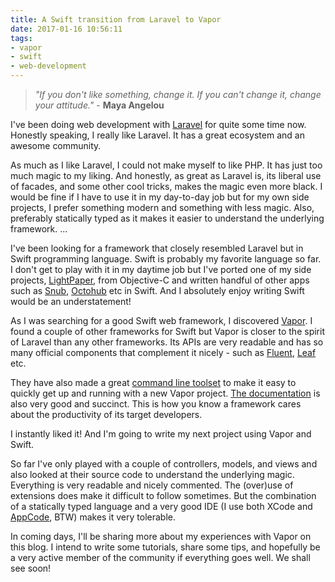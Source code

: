 ```yaml
---
title: A Swift transition from Laravel to Vapor
date: 2017-01-16 10:56:11
tags:
- vapor
- swift
- web-development
---
```


> *"If you don't like something, change it. If you can't change it, change your attitude."* - **Maya Angelou**

I've been doing web development with [Laravel](https://laravel.com) for quite some time now. Honestly speaking, I really like Laravel. It has a great ecosystem and an awesome community.

As much as I like Laravel, I could not make myself to like PHP. It has just too much magic to my liking. And honestly, as great as Laravel is, its liberal use of facades, and some other cool tricks, makes the magic even more black. I would be fine if I have to use it in my day-to-day job but for my own side projects, I prefer something modern and something with less magic. Also, preferably statically typed as it makes it easier to understand the underlying framework. ...

<!--more-->

I've been looking for a framework that closely resembled Laravel but in Swift programming language. Swift is probably my favorite language so far. I don't get to play with it in my daytime job but I've  ported one of my side projects, [LightPaper](http://lightpaper.42squares.in), from Objective-C and written handful of other apps such as [Snub](https://github.com/ashokgelal/Snub), [Octohub](https://www.producthunt.com/posts/octohub) etc in Swift. And I absolutely enjoy writing Swift would be an understatement!

As I was searching for a good Swift web framework, I discovered [Vapor](https://vapor.codes). I found a couple of other frameworks for Swift but Vapor is closer to the spirit of Laravel than any other frameworks. Its APIs are very readable and has so many official components that complement it nicely  - such as [Fluent](https://github.com/vapor/fluent), [Leaf](https://github.com/vapor/fluent) etc.

They have also made a great [command line toolset](https://vapor.github.io/documentation/getting-started/install-toolbox.html) to make it easy to quickly get up and running with a new Vapor project. [The documentation](https://vapor.github.io/documentation/getting-started/install-toolbox.html) is also very good and succinct. This is how you know a framework cares about the productivity of its target developers.

I instantly liked it! And I'm going to write my next project using Vapor and Swift.

So far I've only played with a couple of controllers, models, and views and also looked at their source code to understand the underlying magic. Everything is very readable and nicely commented. The (over)use of extensions does make it difficult to follow sometimes. But the combination of a statically typed language and a very good IDE (I use both XCode and [AppCode](https://www.jetbrains.com/objc/), BTW) makes it very tolerable.

In coming days, I'll be sharing more about my experiences with Vapor on this blog. I intend to write some tutorials, share some tips, and hopefully be a very active member of the community if everything goes well. We shall see soon!
